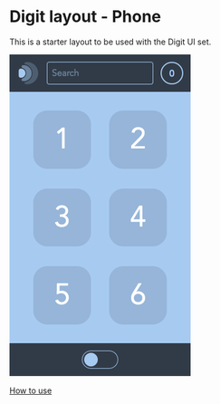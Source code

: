 # Digit layout - Phone

This is a starter layout to be used with the Digit UI set.

![screenshot](screenshot.png)

[How to use](../)
